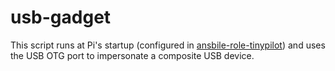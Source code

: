 # usb-gadget

This script runs at Pi's startup (configured in [ansbile-role-tinypilot](https://github.com/mtlynch/ansible-role-tinypilot)) and uses the USB OTG port to impersonate a composite USB device.